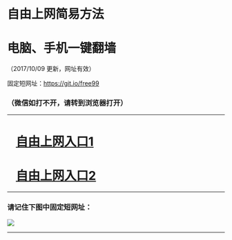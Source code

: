 ﻿# 自由上网简易方法

# 电脑、手机一键翻墙

（2017/10/09 更新，网址有效）

固定短网址：https://git.io/free99

### （微信如打不开，请转到浏览器打开）


***





# &nbsp;&nbsp; <a href="http://ft1622418474.fwq-tz-1001.info/fwqtz01.html?t=100900123225 " target="_blank">自由上网入口1</a>
# &nbsp;&nbsp; <a href="http://ft2012026028.fwq-tz-1002.info/fwqtz02.html?t=100900113070 " target="_blank">自由上网入口2</a>
***

### 请记住下图中固定短网址：

<img src="https://s3-us-west-2.amazonaws.com/fwq-1001/yjfq-20170905okok.png" /> 


***

